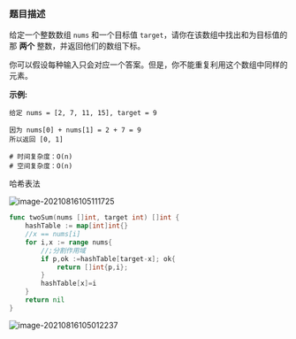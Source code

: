 ### 题目描述

给定一个整数数组 `nums` 和一个目标值 `target`，请你在该数组中找出和为目标值的那 **两个** 整数，并返回他们的数组下标。

你可以假设每种输入只会对应一个答案。但是，你不能重复利用这个数组中同样的元素。

**示例:**

```
给定 nums = [2, 7, 11, 15], target = 9

因为 nums[0] + nums[1] = 2 + 7 = 9
所以返回 [0, 1]
```

```
# 时间复杂度：O(n)
# 空间复杂度：O(n)
```

哈希表法

![image-20210816105111725](C:\Users\solfeng\AppData\Roaming\Typora\typora-user-images\image-20210816105111725.png)

```go
func twoSum(nums []int, target int) []int {
    hashTable := map[int]int{}
    //x == nums[i]
    for i,x := range nums{
        //;分割作用域
        if p,ok :=hashTable[target-x]; ok{
            return []int{p,i};
        }
        hashTable[x]=i
    }
    return nil
}
```



![image-20210816105012237](C:\Users\solfeng\AppData\Roaming\Typora\typora-user-images\image-20210816105012237.png)
